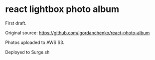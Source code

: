 # react lightbox photo album

First draft.

Original source: https://github.com/igordanchenko/react-photo-album

Photos uploaded to AWS S3.

Deployed to Surge.sh
